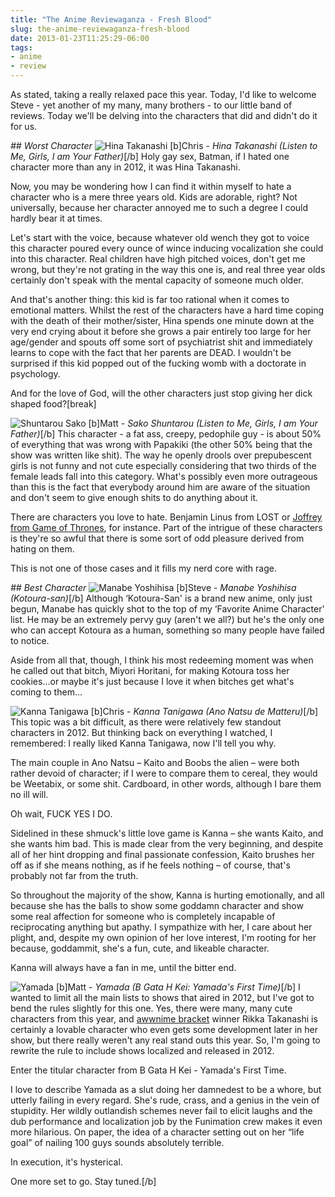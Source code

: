 ```yaml
---
title: "The Anime Reviewaganza - Fresh Blood"
slug: the-anime-reviewaganza-fresh-blood
date: 2013-01-23T11:25:29-06:00
tags:
- anime
- review
---
```

As stated, taking a really relaxed pace this year. Today, I'd like to welcome Steve - yet another of my many, many brothers - to our little band of reviews. Today we'll be delving into the characters that did and didn't do it for us.

_## Worst Character_
![](http://images.dxprog.com/blog/reviews12_hina.jpg "Hina Takanashi")
[b]Chris - _Hina Takanashi (Listen to Me, Girls, I am Your Father)_[/b]
Holy gay sex, Batman, if I hated one character more than any in 2012, it was Hina Takanashi.

Now, you may be wondering how I can find it within myself to hate a character who is a mere three years old. Kids are adorable, right? Not universally, because her character annoyed me to such a degree I could hardly bear it at times.

Let's start with the voice, because whatever old wench they got to voice this character poured every ounce of wince inducing vocalization she could into this character. Real children have high pitched voices, don't get me wrong, but they're not grating in the way this one is, and real three year olds certainly don't speak with the mental capacity of someone much older.

And that's another thing: this kid is far too rational when it comes to emotional matters. Whilst the rest of the characters have a hard time coping with the death of their mother/sister, Hina spends one minute down at the very end crying about it before she grows a pair entirely too large for her age/gender and spouts off some sort of psychiatrist shit and immediately learns to cope with the fact that her parents are DEAD. I wouldn't be surprised if this kid popped out of the fucking womb with a doctorate in psychology.

And for the love of God, will the other characters just stop giving her dick shaped food?[break]

![](http://images.dxprog.com/blog/reviews12_sako.jpg "Shuntarou Sako")
[b]Matt - _Sako Shuntarou (Listen to Me, Girls, I am Your Father)_[/b]
This character - a fat ass, creepy, pedophile guy - is about 50% of everything that was wrong with Papakiki (the other 50% being that the show was written like shit). The way he openly drools over prepubescent girls is not funny and not cute especially considering that two thirds of the female leads fall into this category. What's possibly even more outrageous than this is the fact that everybody around him are aware of the situation and don't seem to give enough shits to do anything about it.

There are characters you love to hate. Benjamin Linus from LOST or [Joffrey from Game of Thrones](http://www.youtube.com/watch?v=qYNeT2nzEgA), for instance. Part of the intrigue of these characters is they're so awful that there is some sort of odd pleasure derived from hating on them.

This is not one of those cases and it fills my nerd core with rage.

_## Best Character_
![](http://images.dxprog.com/blog/reviews12_manabe.jpg "Manabe Yoshihisa")
[b]Steve - _Manabe Yoshihisa (Kotoura-san)_[/b]
Although ‘Kotoura-San' is a brand new anime, only just begun, Manabe has quickly shot to the top of my ‘Favorite Anime Character' list. He may be an extremely pervy guy (aren't we all?) but he's the only one who can accept Kotoura as a human, something so many people have failed to notice.

Aside from all that, though, I think his most redeeming moment was when he called out that bitch, Miyori Horitani, for making Kotoura toss her cookies...or maybe it's just because I love it when bitches get what's coming to them...

![](http://images.dxprog.com/blog/reviews12_kanna.jpg "Kanna Tanigawa")
[b]Chris - _Kanna Tanigawa (Ano Natsu de Matteru)_[/b]
This topic was a bit difficult, as there were relatively few standout characters in 2012. But thinking back on everything I watched, I remembered: I really liked Kanna Tanigawa, now I'll tell you why.

The main couple in Ano Natsu – Kaito and Boobs the alien – were both rather devoid of character; if I were to compare them to cereal, they would be Weetabix, or some shit. Cardboard, in other words, although I bare them no ill will.

Oh wait, FUCK YES I DO.

Sidelined in these shmuck's little love game is Kanna – she wants Kaito, and she wants him bad. This is made clear from the very beginning, and despite all of her hint dropping and final passionate confession, Kaito brushes her off as if she means nothing, as if he feels nothing – of course, that's probably not far from the truth.

So throughout the majority of the show, Kanna is hurting emotionally, and all because she has the balls to show some goddamn character and show some real affection for someone who is completely incapable of reciprocating anything but apathy. I sympathize with her, I care about her plight, and, despite my own opinion of her love interest, I'm rooting for her because, goddammit, she's a fun, cute, and likeable character.

Kanna will always have a fan in me, until the bitter end.

![](http://images.dxprog.com/blog/reviews12_yamada.jpg "Yamada")
[b]Matt - _Yamada (B Gata H Kei: Yamada's First Time)_[/b]
I wanted to limit all the main lists to shows that aired in 2012, but I've got to bend the rules slightly for this one. Yes, there were many, many cute characters from this year, and [awwnime bracket](http://cdn.awwni.me/bracket/bracket_round8.jpg?v6) winner Rikka Takanashi is certainly a lovable character who even gets some development later in her show, but there really weren't any real stand outs this year. So, I'm going to rewrite the rule to include shows localized and released in 2012.

Enter the titular character from B Gata H Kei - Yamada's First Time.

I love to describe Yamada as a slut doing her damnedest to be a whore, but utterly failing in every regard. She's rude, crass, and a genius in the vein of stupidity. Her wildly outlandish schemes never fail to elicit laughs and the dub performance and localization job by the Funimation crew makes it even more hilarious. On paper, the idea of a character setting out on her “life goal” of nailing 100 guys sounds absolutely terrible.

In execution, it's hysterical.

One more set to go. Stay tuned.[/b]
